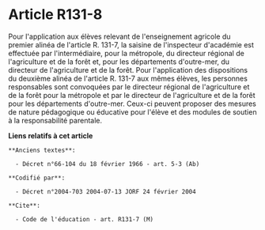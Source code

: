# Article R131-8

Pour l'application aux élèves relevant de l'enseignement agricole du premier alinéa de l'article R. 131-7, la saisine de
l'inspecteur d'académie est effectuée par l'intermédiaire, pour la métropole, du directeur régional de l'agriculture et de la
forêt et, pour les départements d'outre-mer, du directeur de l'agriculture et de la forêt. Pour l'application des
dispositions du deuxième alinéa de l'article R. 131-7 aux mêmes élèves, les personnes responsables sont convoquées par le
directeur régional de l'agriculture et de la forêt pour la métropole et par le directeur de l'agriculture et de la forêt pour
les départements d'outre-mer. Ceux-ci peuvent proposer des mesures de nature pédagogique ou éducative pour l'élève et des
modules de soutien à la responsabilité parentale.

**Liens relatifs à cet article**

	**Anciens textes**:

	  - Décret n°66-104 du 18 février 1966 - art. 5-3 (Ab)

	**Codifié par**:

	  - Décret n°2004-703 2004-07-13 JORF 24 février 2004

	**Cite**:

	  - Code de l'éducation - art. R131-7 (M)
